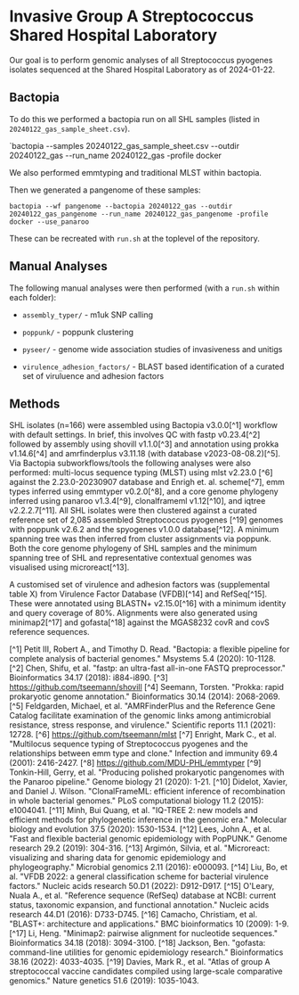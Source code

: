# Invasive Group A Streptococcus Shared Hospital Laboratory

Our goal is to perform genomic analyses of all Streptococcus pyogenes isolates sequenced at the Shared Hospital Laboratory as of 2024-01-22. 

## Bactopia 
To do this we performed a bactopia run on all SHL samples (listed in `20240122_gas_sample_sheet.csv`).

`bactopia --samples 20240122_gas_sample_sheet.csv --outdir 20240122_gas --run_name 20240122_gas -profile docker

We also performed emmtyping and traditional MLST within bactopia.

Then we generated a pangenome of these samples:

`bactopia --wf pangenome --bactopia 20240122_gas --outdir 20240122_gas_pangenome --run_name 20240122_gas_pangenome -profile docker --use_panaroo`

These can be recreated with `run.sh` at the toplevel of the repository.

## Manual Analyses
The following manual analyses were then performed (with a `run.sh` within each folder):

- `assembly_typer/` - m1uk SNP calling

- `poppunk/` - poppunk clustering

- `pyseer/` - genome wide association studies of invasiveness and unitigs

- `virulence_adhesion_factors/` - BLAST based identification of a curated set of viruluence and adhesion factors

## Methods

SHL isolates (n=166) were assembled using Bactopia v3.0.0[^1] workflow with default settings. 
In brief, this involves QC with fastp v0.23.4[^2] followed by assembly using shovill v1.1.0[^3] and annotation using prokka v1.14.6[^4] and amrfinderplus v3.11.18 (with database v2023-08-08.2)[^5].  
Via Bactopia subworkflows/tools the following analyses were also performed: multi-locus sequence typing (MLST) using mlst v2.23.0 [^6] against the 2.23.0-20230907 database and Enrigh et. al. scheme[^7], emm types inferred using emmtyper v0.2.0[^8], and a core genome phylogeny inferred using panaroo v1.3.4[^9], clonalframeml v1.12[^10], and iqtree v2.2.2.7[^11]. 
All SHL isolates were then clustered against a curated reference set of 2,085 assembled Streptococcus pyogenes [^19] genomes with poppunk v2.6.2 and the spyogenes v1.0.0 database[^12].
A minimum spanning tree was then inferred from cluster assignments via poppunk.
Both the core genome phylogeny of SHL samples and the minimum spanning tree of SHL and representative contextual genomes was visualised using microreact[^13].

A customised set of virulence and adhesion factors was (supplemental table X) from Virulence Factor Database (VFDB)[^14] and RefSeq[^15]. These were annotated using BLASTN+ v2.15.0[^16] with a minimum identity and query coverage of 80%.
Alignments were also generated using minimap2[^17] and gofasta[^18] against the MGAS8232 covR and covS reference sequences.

[^1] Petit III, Robert A., and Timothy D. Read. "Bactopia: a flexible pipeline for complete analysis of bacterial genomes." Msystems 5.4 (2020): 10-1128.
[^2] Chen, Shifu, et al. "fastp: an ultra-fast all-in-one FASTQ preprocessor." Bioinformatics 34.17 (2018): i884-i890.
[^3] https://github.com/tseemann/shovill
[^4] Seemann, Torsten. "Prokka: rapid prokaryotic genome annotation." Bioinformatics 30.14 (2014): 2068-2069.
[^5] Feldgarden, Michael, et al. "AMRFinderPlus and the Reference Gene Catalog facilitate examination of the genomic links among antimicrobial resistance, stress response, and virulence." Scientific reports 11.1 (2021): 12728.
[^6] https://github.com/tseemann/mlst
[^7] Enright, Mark C., et al. "Multilocus sequence typing of Streptococcus pyogenes and the relationships between emm type and clone." Infection and immunity 69.4 (2001): 2416-2427.
[^8] https://github.com/MDU-PHL/emmtyper
[^9] Tonkin-Hill, Gerry, et al. "Producing polished prokaryotic pangenomes with the Panaroo pipeline." Genome biology 21 (2020): 1-21.
[^10] Didelot, Xavier, and Daniel J. Wilson. "ClonalFrameML: efficient inference of recombination in whole bacterial genomes." PLoS computational biology 11.2 (2015): e1004041.
[^11] Minh, Bui Quang, et al. "IQ-TREE 2: new models and efficient methods for phylogenetic inference in the genomic era." Molecular biology and evolution 37.5 (2020): 1530-1534.
[^12] Lees, John A., et al. "Fast and flexible bacterial genomic epidemiology with PopPUNK." Genome research 29.2 (2019): 304-316.
[^13] Argimón, Silvia, et al. "Microreact: visualizing and sharing data for genomic epidemiology and phylogeography." Microbial genomics 2.11 (2016): e000093.
[^14] Liu, Bo, et al. "VFDB 2022: a general classification scheme for bacterial virulence factors." Nucleic acids research 50.D1 (2022): D912-D917.
[^15] O'Leary, Nuala A., et al. "Reference sequence (RefSeq) database at NCBI: current status, taxonomic expansion, and functional annotation." Nucleic acids research 44.D1 (2016): D733-D745.
[^16] Camacho, Christiam, et al. "BLAST+: architecture and applications." BMC bioinformatics 10 (2009): 1-9.
[^17] Li, Heng. "Minimap2: pairwise alignment for nucleotide sequences." Bioinformatics 34.18 (2018): 3094-3100.
[^18] Jackson, Ben. "gofasta: command-line utilities for genomic epidemiology research." Bioinformatics 38.16 (2022): 4033-4035.
[^19] Davies, Mark R., et al. "Atlas of group A streptococcal vaccine candidates compiled using large-scale comparative genomics." Nature genetics 51.6 (2019): 1035-1043.
